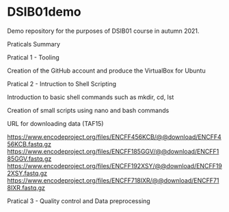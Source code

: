 # DSIB01demo
Demo repository for the purposes of DSIB01 course in autumn 2021.

Praticals Summary

Pratical 1 - Tooling

Creation of the GitHub account and produce the VirtualBox for Ubuntu

Pratical 2 - Intruction to Shell Scripting

Introduction to basic shell commands such as mkdir, cd, lst

Creation of small scripts using nano and bash commands

URL for downloading data (TAF15)

https://www.encodeproject.org/files/ENCFF456KCB/@@download/ENCFF456KCB.fastq.gz
https://www.encodeproject.org/files/ENCFF185GGV/@@download/ENCFF185GGV.fastq.gz
https://www.encodeproject.org/files/ENCFF192XSY/@@download/ENCFF192XSY.fastq.gz
https://www.encodeproject.org/files/ENCFF718IXR/@@download/ENCFF718IXR.fastq.gz

Pratical 3 - Quality control and Data preprocessing

